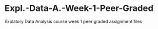 # Expl.-Data-A.-Week-1-Peer-Graded
Explatory Data Analysis course week 1 peer graded assignment files

